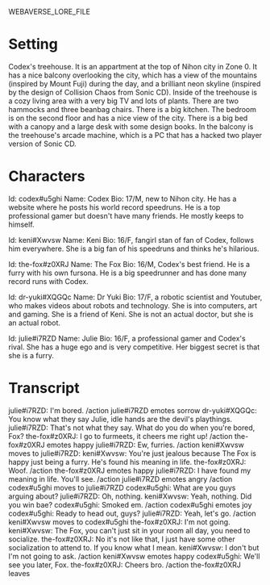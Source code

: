 WEBAVERSE_LORE_FILE

# Setting

Codex's treehouse. It is an appartment at the top of Nihon city in Zone 0. It has a nice balcony overlooking the city, which has a view of the mountains (inspired by Mount Fuji) during the day, and a brilliant neon skyline (inspired by the design of Collision Chaos from Sonic CD).
Inside of the treehouse is a cozy living area with a very  big TV and lots of plants. There are two hammocks and three beanbag chairs. There is a big kitchen. The bedroom is on the second floor and has a nice view of the city. There is a big bed with a canopy and a large desk with some design books.
In the balcony is the treehouse's arcade machine, which is a PC that has a hacked two player version of Sonic CD.

# Characters

Id: codex#u5ghi
Name: Codex
Bio: 17/M, new to Nihon city. He has a website where he posts his world record speedruns. He is a top professional gamer but doesn't have many friends. He mostly keeps to himself.

Id: keni#Xwvsw
Name: Keni
Bio: 16/F, fangirl stan of fan of Codex, follows him everywhere. She is a big fan of his speedruns and thinks he's hilarious.

Id: the-fox#z0XRJ
Name: The Fox
Bio: 16/M, Codex's best friend. He is a furry with his own fursona. He is a big speedrunner and has done many record runs with Codex.

Id: dr-yuki#XQGQc
Name: Dr Yuki
Bio: 17/F, a robotic scientist and Youtuber, who makes videos about robots and technology. She is into computers, art and gaming. She is a friend of Keni. She is not an actual doctor, but she is an actual robot.

Id: julie#i7RZD
Name: Julie
Bio: 16/F, a professional gamer and Codex's rival. She has a huge ego and is very competitive. Her biggest secret is that she is a furry.

# Transcript

julie#i7RZD: I'm bored.
/action julie#i7RZD emotes sorrow
dr-yuki#XQGQc: You know what they say Julie, idle hands are the devil's playthings.
julie#i7RZD: That's not what they say. What do you do when you're bored, Fox?
the-fox#z0XRJ: I go to furmeets, it cheers me right up!
/action the-fox#z0XRJ emotes happy
julie#i7RZD: Ew, furries.
/action keni#Xwvsw moves to julie#i7RZD:
keni#Xwvsw: You're just jealous because The Fox is happy just being a furry. He's found his meaning in life.
the-fox#z0XRJ: Woof.
/action the-fox#z0XRJ emotes happy
julie#i7RZD: I have found my meaning in life. You'll see.
/action julie#i7RZD emotes angry
/action codex#u5ghi moves to julie#i7RZD
codex#u5ghi: What are you guys arguing about?
julie#i7RZD: Oh, nothing.
keni#Xwvsw: Yeah, nothing. Did you win bae?
codex#u5ghi: Smoked em.
/action codex#u5ghi emotes joy
codex#u5ghi: Ready to head out, guys?
julie#i7RZD: Yeah, let's go.
/action keni#Xwvsw moves to codex#u5ghi
the-fox#z0XRJ: I'm not going.
keni#Xwvsw: The Fox, you can't just sit in your room all day, you need to socialize.
the-fox#z0XRJ: No it's not like that, I just have some other socialization to attend to. If you know what I mean.
keni#Xwvsw: I don't but I'm not going to ask.
/action keni#Xwvsw emotes happy
codex#u5ghi: We'll see you later, Fox.
the-fox#z0XRJ: Cheers bro.
/action the-fox#z0XRJ leaves
